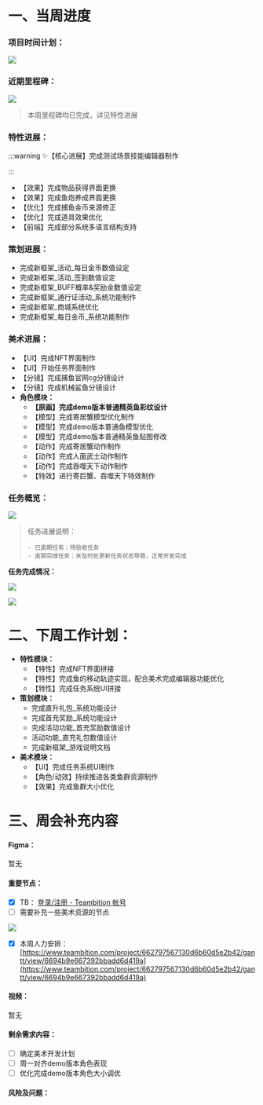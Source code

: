 # 一、当周进度
### 项目时间计划：
![](https://cdn.nlark.com/yuque/0/2024/png/12926950/1721990363797-214b34f7-e236-4a9e-933d-113fa4240e81.png)

### 近期里程碑：
![](https://cdn.nlark.com/yuque/0/2024/png/12926950/1724492549345-1d640982-309e-47ad-9cff-62c577d47e23.png)

> 本周里程碑均已完成，详见特性进展
>

### 特性进展：
:::warning
✨【核心进展】完成测试场景技能编辑器制作

:::

+ 【效果】完成物品获得界面更换
+ 【效果】完成鱼炮养成界面更换
+ 【优化】完成捕鱼金币来源修正
+ 【优化】完成道具效果优化
+ 【前端】完成部分系统多语言结构支持

### 策划进展：
+ 完成新框架_活动_每日金币数值设定
+ 完成新框架_活动_签到数值设定
+ 完成新框架_BUFF概率&奖励金数值设定
+ 完成新框架_通行证活动_系统功能制作
+ 完成新框架_商城系统优化
+ 完成新框架_每日金币_系统功能制作

### 美术进展：
+ 【UI】完成NFT界面制作
+ 【UI】开始任务界面制作
+ 【分镜】完成捕鱼官网cg分镜设计
+ 【分镜】完成机械鲨鱼分镜设计
+ **角色模块：**
    - **【原画】完成demo版本普通精英鱼彩纹设计**
    - 【模型】完成寄居蟹模型优化制作
    - 【模型】完成demo版本普通鱼模型优化
    - 【模型】完成demo版本普通精英鱼贴图修改
    - 【动作】完成寄居蟹动作制作
    - 【动作】完成人面武士动作制作
    - 【动作】完成吞噬天下动作制作
    - 【特效】进行寄巨蟹、吞噬天下特效制作

### 任务概览：
![](https://cdn.nlark.com/yuque/0/2024/png/12926950/1724483641892-24d240de-9cbd-4a57-8270-6e4069697be4.png)

> 任务进展说明：
>
>     - 已逾期任务：待验收任务
>     - 逾期完成任务：未及时处更新任务状态导致，正常开发完成
>

**任务完成情况：**

![](https://cdn.nlark.com/yuque/0/2024/png/12926950/1724483663735-01a2c42d-9e80-4cc2-8adb-ec08d5658770.png)

![](https://cdn.nlark.com/yuque/0/2024/png/12926950/1724483668324-806db5c2-6caf-4b26-9452-65a094c25a48.png)



# 二、下周工作计划：
+ **特性模块：**
    - 【特性】完成NFT界面拼接
    - 【特性】完成鱼的移动轨迹实现，配合美术完成编辑器功能优化
    - 【特性】完成任务系统UI拼接
+ **策划模块：**
    - 完成直升礼包_系统功能设计
    - 完成首充奖励_系统功能设计
    - 完成活动功能_首充奖励数值设计
    - 活动功能_直充礼包数值设计
    - 完成新框架_游戏说明文档
+ **美术模块：**
    - 【UI】完成任务系统UI制作
    - 【角色/动效】持续推进各类鱼群资源制作
    - 【效果】完成鱼群大小优化



# 三、周会补充内容
#### Figma：
暂无

#### 重要节点：
- [x] TB：  [登录/注册 - Teambition 帐号](https://www.teambition.com/plugin/calendar)
- [ ] 需要补充一些美术资源的节点

![](https://cdn.nlark.com/yuque/0/2024/png/12926950/1724492549345-1d640982-309e-47ad-9cff-62c577d47e23.png)

- [x] 本周人力安排：  [https://www.teambition.com/project/662797567130d6b60d5e2b42/gantt/view/6694b9e667392bbadd6d419a](https://www.teambition.com/project/662797567130d6b60d5e2b42/gantt/view/6694b9e667392bbadd6d419a)

#### 视频：
暂无

#### 剩余需求内容：
- [ ] 确定美术开发计划
- [ ] 周一对齐demo版本角色表现
- [ ] 优化完成demo版本角色大小调优

#### 风险及问题：


